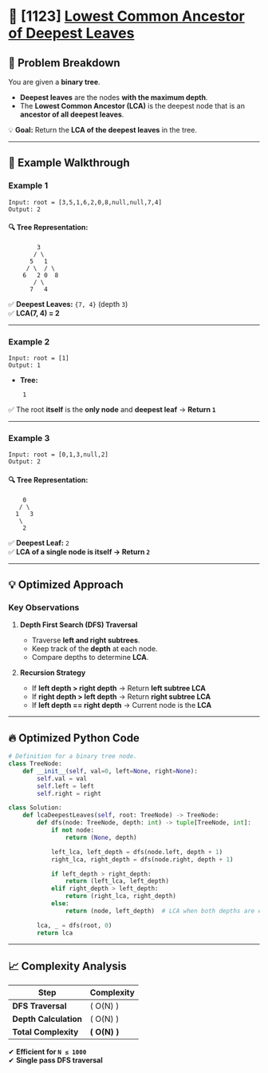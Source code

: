 # 🚀 [1123] [Lowest Common Ancestor of Deepest Leaves](../medium/1123.py)

## 📝 Problem Breakdown

You are given a **binary tree**.

-   **Deepest leaves** are the nodes **with the maximum depth**.
-   The **Lowest Common Ancestor (LCA)** is the deepest node that is an **ancestor of all deepest leaves**.

💡 **Goal:** Return the **LCA of the deepest leaves** in the tree.

---

## 🔹 Example Walkthrough

### **Example 1**

```plaintext
Input: root = [3,5,1,6,2,0,8,null,null,7,4]
Output: 2
```

#### 🔍 Tree Representation:

```
        3
       / \
      5   1
     / \  / \
    6   2 0  8
       / \
      7   4
```

✅ **Deepest Leaves:** `{7, 4}` (depth `3`)  
✅ **LCA(7, 4) = 2**

---

### **Example 2**

```plaintext
Input: root = [1]
Output: 1
```

-   **Tree:**

```
    1
```

✅ The root **itself** is the **only node** and **deepest leaf** → **Return `1`**

---

### **Example 3**

```plaintext
Input: root = [0,1,3,null,2]
Output: 2
```

#### 🔍 Tree Representation:

```
    0
   / \
  1   3
   \
    2
```

✅ **Deepest Leaf:** `2`  
✅ **LCA of a single node is itself → Return `2`**

---

## 💡 Optimized Approach

### **Key Observations**

1. **Depth First Search (DFS) Traversal**

    - Traverse **left and right subtrees**.
    - Keep track of the **depth** at each node.
    - Compare depths to determine **LCA**.

2. **Recursion Strategy**
    - If **left depth > right depth** → Return **left subtree LCA**
    - If **right depth > left depth** → Return **right subtree LCA**
    - If **left depth == right depth** → Current node is the **LCA**

---

## 🔥 Optimized Python Code

```python
# Definition for a binary tree node.
class TreeNode:
    def __init__(self, val=0, left=None, right=None):
        self.val = val
        self.left = left
        self.right = right

class Solution:
    def lcaDeepestLeaves(self, root: TreeNode) -> TreeNode:
        def dfs(node: TreeNode, depth: int) -> tuple[TreeNode, int]:
            if not node:
                return (None, depth)

            left_lca, left_depth = dfs(node.left, depth + 1)
            right_lca, right_depth = dfs(node.right, depth + 1)

            if left_depth > right_depth:
                return (left_lca, left_depth)
            elif right_depth > left_depth:
                return (right_lca, right_depth)
            else:
                return (node, left_depth)  # LCA when both depths are equal

        lca, _ = dfs(root, 0)
        return lca
```

---

## 📈 Complexity Analysis

| Step                  | Complexity     |
| --------------------- | -------------- |
| **DFS Traversal**     | \( O(N) \)     |
| **Depth Calculation** | \( O(N) \)     |
| **Total Complexity**  | **\( O(N) \)** |

✔ **Efficient for `N ≤ 1000`**  
✔ **Single pass DFS traversal**

